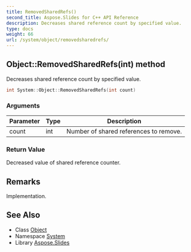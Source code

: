 ```yaml
---
title: RemovedSharedRefs()
second_title: Aspose.Slides for C++ API Reference
description: Decreases shared reference count by specified value.
type: docs
weight: 66
url: /system/object/removedsharedrefs/
---
```

## Object::RemovedSharedRefs(int) method


Decreases shared reference count by specified value.

```cpp
int System::Object::RemovedSharedRefs(int count)
```


### Arguments

| Parameter | Type | Description |
| --- | --- | --- |
| count | int | Number of shared references to remove. |

### Return Value

Decreased value of shared reference counter.
## Remarks


Implementation.

## See Also

* Class [Object](../)
* Namespace [System](../../)
* Library [Aspose.Slides](../../../)